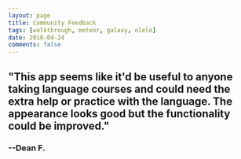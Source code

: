 ```yaml
---
layout: page
title: Community Feedback
tags: [walkthrough, meteor, galaxy, olelo]
date: 2018-04-24
comments: false
---
```

    
<h2>"This app seems like it'd be useful to anyone taking language courses and could need the extra help or practice with the language. The appearance looks good but the functionality could be improved."</h2>
                                                                <h3>--Dean F.</h3>
